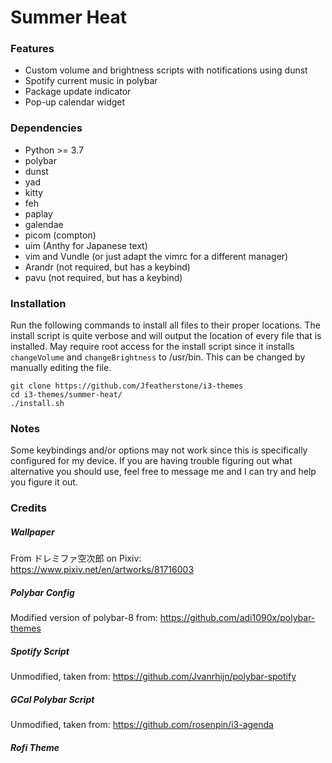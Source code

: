 # Summer Heat

### Features
- Custom volume and brightness scripts with notifications using dunst
- Spotify current music in polybar
- Package update indicator
- Pop-up calendar widget

### Dependencies
- Python >= 3.7
- polybar
- dunst
- yad
- kitty
- feh
- paplay
- galendae
- picom (compton)
- uim (Anthy for Japanese text)
- vim and Vundle (or just adapt the vimrc for a different manager)
- Arandr (not required, but has a keybind)
- pavu (not required, but has a keybind)


### Installation

Run the following commands to install all files to their proper locations. The install script is quite verbose and will output the location of every file that is installed. May require root access for the install script since it installs `changeVolume` and `changeBrightness` to /usr/bin. This can be changed by manually editing the file.

```
git clone https://github.com/Jfeatherstone/i3-themes
cd i3-themes/summer-heat/
./install.sh
```


### Notes

Some keybindings and/or options may not work since this is specifically configured for my device. If you are having trouble figuring out what alternative you should use, feel free to message me and I can try and help you figure it out.


### Credits

##### Wallpaper
From ドレミファ空次郎 on Pixiv: https://www.pixiv.net/en/artworks/81716003

##### Polybar Config
Modified version of polybar-8 from: https://github.com/adi1090x/polybar-themes

##### Spotify Script
Unmodified, taken from: https://github.com/Jvanrhijn/polybar-spotify

##### GCal Polybar Script
Unmodified, taken from: https://github.com/rosenpin/i3-agenda

##### Rofi Theme

